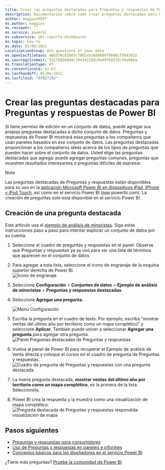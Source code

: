 ```yaml
---
title: Crear las preguntas destacadas para Preguntas y respuestas de Power BI
description: Documentación sobre cómo crear preguntas destacadas para Preguntas y respuestas de Power BI.
author: maggiesMSFT
ms.author: maggies
ms.reviewer: ''
ms.service: powerbi
ms.subservice: pbi-reports-dashboards
ms.topic: how-to
ms.date: 01/05/2021
LocalizationGroup: Ask questions of your data
ms.openlocfilehash: 48bd70c83865c7002cb3408684f9940cf5943d32
ms.sourcegitcommit: 932f6856849c39e34229dc9a49fb9379c56a888a
ms.translationtype: HT
ms.contentlocale: es-ES
ms.lasthandoff: 01/06/2021
ms.locfileid: "97927202"
---
```

# <a name="create-featured-questions-for-power-bi-qa"></a>Crear las preguntas destacadas para Preguntas y respuestas de Power BI
Si tiene permiso de edición en un conjunto de datos, puede agregar sus propias preguntas destacadas a dicho conjunto de datos. Preguntas y respuestas de Power BI mostrará esas preguntas a los compañeros que usan paneles basados en ese conjunto de datos.  Las preguntas destacadas proporcionan a los compañeros ideas acerca de los tipos de preguntas que pueden hacer sobre el conjunto de datos. Usted elige las preguntas destacadas que agrega: puede agregar preguntas comunes, preguntas que muestren resultados interesantes o preguntas difíciles de expresar.

> [!NOTE]
> Las preguntas destacadas de Preguntas y respuestas están disponibles para su uso en la [aplicación Microsoft Power BI en dispositivos iPad, iPhone y iPod Touch](../consumer/mobile/mobile-apps-ios-qna.md), así como en el servicio Power BI (app.powerbi.com). La creación de preguntas solo está disponible en el servicio Power BI.
> 

## <a name="create-a-featured-question"></a>Creación de una pregunta destacada

Este artículo usa el [ejemplo de análisis de minoristas](sample-datasets.md). Siga estas instrucciones paso a paso para intentar explorar un conjunto de datos por su cuenta.

1. Seleccione el cuadro de preguntas y respuestas en el panel.   Observe que Preguntas y respuestas ya se usó para ver una lista de términos que aparecen en el conjunto de datos.
2. Para agregar a esta lista, seleccione el icono de engranaje de la esquina superior derecha de Power BI.  
   ![Icono de engranaje](media/service-q-and-a-create-featured-questions/pbi_gearicon2.jpg)
3. Seleccione **Configuración** &gt; **Conjuntos de datos** &gt; **Ejemplo de análisis de minoristas** &gt; **Preguntas y respuestas destacadas**.  
4. Seleccione **Agregar una pregunta**.
   
   ![Menú Configuración](media/service-q-and-a-create-featured-questions/power-bi-settings.png)
5. Escriba la pregunta en el cuadro de texto. Por ejemplo, escriba "mostrar ventas del último año por territorio como un mapa coroplético" y seleccione **Aplicar**.   También puede volver a seleccionar **Agregar una pregunta** para agregar otra pregunta.  
   ![Panel Preguntas destacadas de Preguntas y respuestas](media/service-q-and-a-create-featured-questions/power-bi-type-featured-question.png)
6. Vuelva al panel de Power BI para recuperar el Ejemplo de análisis de venta directa y coloque el cursor en el cuadro de pregunta de Preguntas y respuestas.   
   ![Cuadro de pregunta de Preguntas y respuestas con una pregunta destacada](media/service-q-and-a-create-featured-questions/power-bi-qna-featured-question-to-start.png)
7. La nueva pregunta destacada, **mostrar ventas del último año por territorio como un mapa coroplético**, es la primera de la lista. Selecciónela.  
8. Power BI crea la respuesta y la muestra como una visualización de mapa coroplético.  
   ![Pregunta destacada de Preguntas y respuestas respondida: visualización de mapa](media/service-q-and-a-create-featured-questions/power-bi-qna-featured-question.png)

## <a name="next-steps"></a>Pasos siguientes

- [Preguntas y respuestas para consumidores](../consumer/end-user-q-and-a.md)  
- [Uso de Preguntas y respuestas en paneles e informes](power-bi-tutorial-q-and-a.md)  
- [Conceptos básicos para los diseñadores en el servicio Power BI](../fundamentals/service-basic-concepts.md)  

¿Tiene más preguntas? [Pruebe la comunidad de Power BI](https://community.powerbi.com/)
